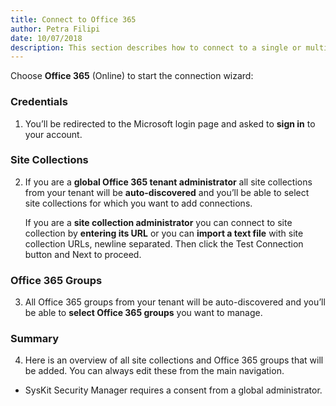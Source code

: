 ```yaml
---  
title: Connect to Office 365
author: Petra Filipi 
date: 10/07/2018 
description: This section describes how to connect to a single or multiple SharePoint Online site collections and Office 365 groups from SysKit Security Manager.
--- 
```

Choose __Office 365__ (Online) to start the connection wizard:

### Credentials
1. You’ll be redirected to the Microsoft login page and asked to __sign in__ to your account.
    
### Site Collections
2. If you are a __global Office 365 tenant administrator__ all site collections from your tenant will be __auto-discovered__ and you’ll be able to select site collections for which you want to add connections.

    If you are a __site collection administrator__ you can connect to site collection by __entering its URL__ or you can __import a text file__ with site collection URLs, newline separated. Then click the Test Connection button and Next to proceed.

### Office 365 Groups
3. All Office 365 groups from your tenant will be auto-discovered and you’ll be able to __select Office 365 groups__ you want to manage.

### Summary
4. Here is an overview of all site collections and Office 365 groups that will be added. You can always edit these from the main navigation.


* SysKit Security Manager requires a consent from a global administrator.
